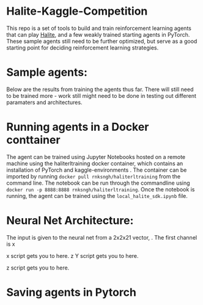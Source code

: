 # Halite-Kaggle-Competition
This repo is a set of tools to build and train reinforcement learning agents that can play [Halite](https://www.kaggle.com/c/halite), and a few weakly trained starting agents in PyTorch. These sample agents still need to be further optimized, but serve as a good starting point for deciding reinforcement learning strategies. 

# Sample agents:
Below are the results from training the agents thus far. There will still need to be trained more - work still might need to be done in testing out different paramaters and architectures. 



# Running agents in a Docker conttainer
The  agent can be trained using Jupyter Notebooks hosted on a remote machine using the haliterltraining docker container, which contains an installation of PyTorch and kaggle-environments . The container can be imported by running  ```docker pull rnksngh/haliterltraining``` from the command line. The notebook can be run through the commandline using ```docker run -p 8888:8888 rnksngh/haliterltraining```. Once the notebook is running, the agent can be trained using the ```local_halite_sdk.ipynb``` file. 

# Neural Net Architecture: 
The input is given to the neural net from a 2x2x21 vector, . The first channel is x 

x script gets you to here. 
z
Y script gets you to here. 

z script gets you to here. 

# Saving agents in Pytorch 

